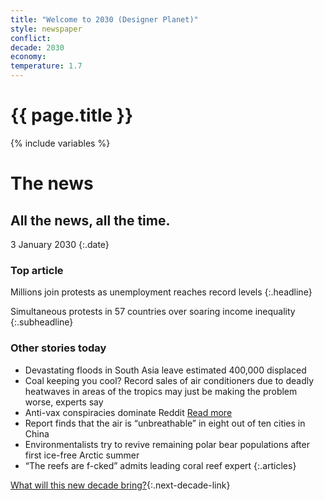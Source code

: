 ```yaml
---
title: "Welcome to 2030 (Designer Planet)"
style: newspaper
conflict: 
decade: 2030
economy: 
temperature: 1.7
---
```


<h1>{{ page.title }}</h1>

{% include variables %}
# The news

## All the news, all the time.

3 January 2030
{:.date}

### Top article

Millions join protests as unemployment reaches record levels
{:.headline}

Simultaneous protests in 57 countries over soaring income inequality
{:.subheadline}

### Other stories today

- Devastating floods in South Asia leave estimated 400,000 displaced
- Coal keeping you cool? Record sales of air conditioners due to deadly heatwaves in areas of the tropics may just be making the problem worse, experts say
- Anti-vax conspiracies dominate Reddit [Read more](story_reddit.html)
- Report finds that the air is “unbreathable” in eight out of ten cities in China
- Environmentalists try to revive remaining polar bear populations after first ice-free Arctic summer
- “The reefs are f-cked” admits leading coral reef expert
{:.articles}

[What will this new decade bring?](chapter_grassroots-inequality-rebellion.html){:.next-decade-link}
